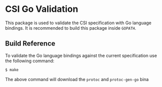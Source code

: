 # CSI Go Validation

This package is used to validate the CSI specification with Go language bindings.
It is recommended to build this package inside `GOPATH`.

## Build Reference

To validate the Go language bindings against the current specification use the following command:

```bash
$ make
```

The above command will download the `protoc` and `protoc-gen-go` bina